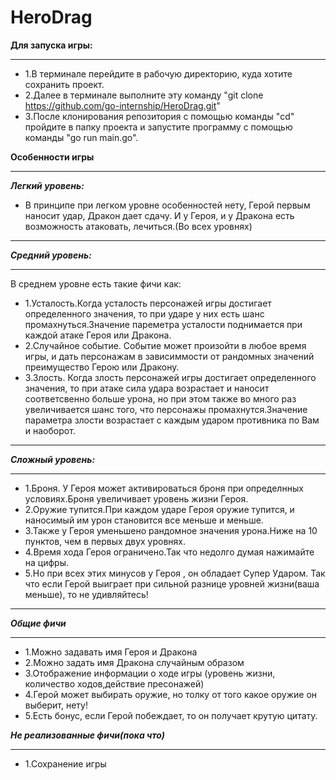 # HeroDrag
**Для запуска игры:**
***
- 1.В терминале перейдите в рабочую директорию, куда хотите сохранить проект.
- 2.Далее в терминале выполните эту команду "git clone https://github.com/go-internship/HeroDrag.git"
- 3.После клонирования репозитория с помощью команды "cd" пройдите в папку проекта и запустите программу с помощью команды "go run main.go".

**Особенности игры**
***
***Легкий уровень:***
- В принципе при легком уровне особенностей нету, Герой первым наносит удар, Дракон дает сдачу. И у Героя, и у Дракона есть возможность атаковать, лечиться.(Во всех уровнях)
*** 
***Средний уровень:***
***
В среднем уровне есть такие фичи как:
- 1.Усталость.Когда усталость персонажей игры достигает определенного значения, то при ударе у них есть шанс промахнуться.Значение пареметра усталости поднимается при каждой атаке Героя или Дракона.
- 2.Случайное событие. Событие может произойти в любое время игры, и дать персонажам в зависиммости от рандомных значений  преимущество Герою или Дракону.
- 3.Злость. Когда злость персонажей игры достигает определенного значения, то при атаке сила удара возрастает и наносит соответсвенно больше урона, но при этом также во много раз увеличивается шанс того, что персонажы промахнутся.Значение параметра злости возрастает с каждым ударом противника по Вам и наоборот.
***
***Сложный уровень:***
***
- 1.Броня. У Героя может активироваться броня при определнных условиях.Броня увеличивает уровень жизни Героя.
- 2.Оружие тупится.При каждом ударе Героя оружие тупится, и наносимый им урон становится все меньше и меньше.
- 3.Также у Героя уменьшено рандомное значения урона.Ниже на 10 пунктов, чем в первых двух уровнях.
- 4.Время хода Героя ограничено.Так что недолго думая нажимайте на цифры.
- 5.Но при всех этих минусов у Героя , он обладает Супер Ударом. Так что если Герой выиграет при сильной разнице уровней жизни(ваша меньше), то не удивляйтесь!
***
***Общие фичи***
***
- 1.Можно задавать имя Героя и Дракона
- 2.Можно задать имя Дракона случайным образом
- 3.Отображение информации о ходе игры (уровень жизни, количество ходов,действие пресонажей)
- 4.Герой может выбирать оружие, но толку от того какое оружие он выберит, нету!
- 5.Есть бонус, если Герой побеждает, то он получает крутую цитату.

***Не реализованные фичи(пока что)***
***
- 1.Сохранение игры
